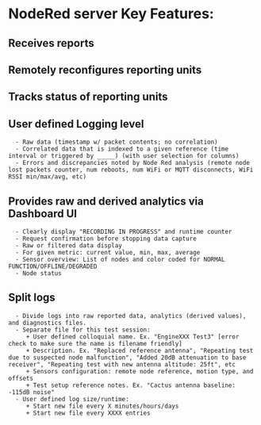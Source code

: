 # NodeRed server Key Features:
## Receives reports
## Remotely reconfigures reporting units
## Tracks status of reporting units
## User defined Logging level 
      - Raw data (timestamp w/ packet contents; no correlation)
      - Correlated data that is indexed to a given reference (time interval or triggered by _____) (with user selection for columns)
      - Errors and discrepancies noted by Node Red analysis (remote node lost packets counter, num reboots, num WiFi or MQTT disconnects, WiFi RSSI min/max/avg, etc)
## Provides raw and derived analytics via Dashboard UI
      - Clearly display "RECORDING IN PROGRESS" and runtime counter
      - Request confirmation before stopping data capture
      - Raw or filtered data display
      - For given metric: current value, min, max, average
      - Sensor overview: List of nodes and color coded for NORMAL FUNCTION/OFFLINE/DEGRADED 
      - Node status
## Split logs
      - Divide logs into raw reported data, analytics (derived values), and diagnostics files.
      - Separate file for this test session: 
         + User defined colloquial name. Ex. "EngineXXX Test3" [error check to make sure the name is filename friendly]
         + Description. Ex. "Replaced reference antenna", "Repeating test due to suspected node malfunction", "Added 20dB attenuation to base receiver", "Repeating test with new antenna altitude: 25ft", etc
         + Sensors configuration: remote node reference, motion type, and offsets
         + Test setup reference notes. Ex. "Cactus antenna baseline: -115dB noise"
      - User defined log size/runtime: 
         + Start new file every X minutes/hours/days
         + Start new file every XXXX entries      
